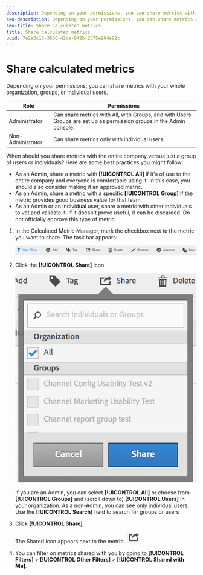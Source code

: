 ```yaml
---
description: Depending on your permissions, you can share metrics with your whole organization, groups, or individual users.
seo-description: Depending on your permissions, you can share metrics with your whole organization, groups, or individual users.
seo-title: Share calculated metrics
title: Share calculated metrics
uuid: 7e2a3c16-3650-42ca-842b-2575e904e82c
---
```


# Share calculated metrics

Depending on your permissions, you can share metrics with your whole organization, groups, or individual users.

|  Role | Permissions |
|---|---|
|  Administrator  | Can share metrics with All, with Groups, and with Users. Groups are set up as permission groups in the Admin console.  |
|  Non-Administrator  | Can share metrics only with individual users.  |

When should you share metrics with the entire company versus just a group of users or individuals? Here are some best practices you might follow:

* As an Admin, share a metric with **[!UICONTROL All]** if it's of use to the entire company and everyone is comfortable using it. In this case, you should also consider making it an approved metric. 
* As an Admin, share a metric with a specific **[!UICONTROL Group]** if the metric provides good business value for that team. 
* As an Admin or an individual user, share a metric with other individuals to vet and validate it. If it doesn't prove useful, it can be discarded. Do not officially approve this type of metric.

1. In the Calculated Metric Manager, mark the checkbox next to the metric you want to share. The task bar appears:

   ![](assets/cm_task_bar.png)

1. Click the **[!UICONTROL Share]** icon.

   ![](assets/cm_share.png)

   If you are an Admin, you can select **[!UICONTROL All]** or choose from **[!UICONTROL Groups]** and (scroll down to) **[!UICONTROL Users]** in your organization. As a non-Admin, you can see only individual users. Use the **[!UICONTROL Search]** field to search for groups or users 

1. Click **[!UICONTROL Share]**.

   The Shared icon appears next to the metric:  ![](assets/share_icon.png)

1. You can filter on metrics shared with you by going to **[!UICONTROL Filters]** > **[!UICONTROL Other Filters]** > **[!UICONTROL Shared with Me]**.

